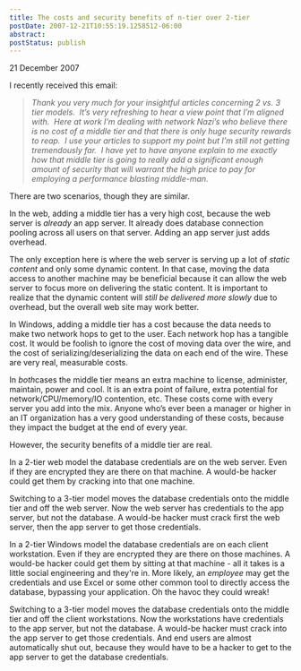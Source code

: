 ```yaml
---
title: The costs and security benefits of n-tier over 2-tier
postDate: 2007-12-21T10:55:19.1258512-06:00
abstract: 
postStatus: publish
---
```

21 December 2007

I recently received this email:


> *Thank you very much for your insightful articles concerning 2 vs. 3 tier models.  It’s very refreshing to hear a view point that I’m aligned with.  Here at work I’m dealing with network Nazi’s who believe there is no cost of a middle tier and that there is only huge security rewards to reap.  I use your articles to support my point but I’m still not getting tremendously far.  I have yet to have anyone explain to me exactly how that middle tier is going to really add a significant enough amount of security that will warrant the high price to pay for employing a performance blasting middle-man.*


There are two scenarios, though they are similar.

In the web, adding a middle tier has a very high cost, because the web server is *already* an app server. It already does database connection pooling across all users on that server. Adding an app server just adds overhead.

The only exception here is where the web server is serving up a lot of *static content* and only some dynamic content. In that case, moving the data access to another machine may be beneficial because it can allow the web server to focus more on delivering the static content. It is important to realize that the dynamic content will *still be delivered more slowly* due to overhead, but the overall web site may work better.

In Windows, adding a middle tier has a cost because the data needs to make two network hops to get to the user. Each network hop has a tangible cost. It would be foolish to ignore the cost of moving data over the wire, and the cost of serializing/deserializing the data on each end of the wire. These are very real, measurable costs.

In *both*cases the middle tier means an extra machine to license, administer, maintain, power and cool. It is an extra point of failure, extra potential for network/CPU/memory/IO contention, etc. These costs come with every server you add into the mix. Anyone who’s ever been a manager or higher in an IT organization has a very good understanding of these costs, because they impact the budget at the end of every year.

However, the security benefits of a middle tier are real.

In a 2-tier web model the database credentials are on the web server. Even if they are encrypted they are there on that machine. A would-be hacker could get them by cracking into that one machine.

Switching to a 3-tier model moves the database credentials onto the middle tier and off the web server. Now the web server has credentials to the app server, but not the database. A would-be hacker must crack first the web server, then the app server to get those credentials.

In a 2-tier Windows model the database credentials are on each client workstation. Even if they are encrypted they are there on those machines. A would-be hacker could get them by sitting at that machine - all it takes is a little social engineering and they're in. More likely, an *employee* may get the credentials and use Excel or some other common tool to directly access the database, bypassing your application. Oh the havoc they could wreak!

Switching to a 3-tier model moves the database credentials onto the middle tier and off the client workstations. Now the workstations have credentials to the app server, but not the database. A would-be hacker must crack into the app server to get those credentials. And end users are almost automatically shut out, because they would have to be a hacker to get to the app server to get the database credentials.

